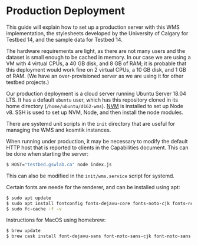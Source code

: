 # Production Deployment

This guide will explain how to set up a production server with this WMS implementation, the stylesheets developed by the University of Calgary for Testbed 14, and the sample data for Testbed 14.

The hardware requirements are light, as there are not many users and the dataset is small enough to be cached in memory. In our case we are using a VM with 4 virtual CPUs, a 40 GB disk, and 8 GB of RAM; it is probable that this deployment would work fine on 2 virtual CPUs, a 10 GB disk, and 1 GB of RAM. (We have an over-provisioned server as we are using it for other testbed projects.)

Our production deployment is a cloud server running Ubuntu Server 18.04 LTS. It has a default `ubuntu` user, which has this repository cloned in its home directory (`/home/ubuntu/d162-wms`). [NVM][] is installed to set up Node v8. SSH is used to set up NVM, Node, and then install the node modules.

There are systemd unit scripts in the `init` directory that are useful for managing the WMS and kosmtik instances.

When running under production, it may be necessary to modify the default HTTP host that is reported to clients in the Capabilities document. This can be done when starting the server:

```sh
$ HOST="testbed.gswlab.ca" node index.js
```

This can also be modified in the `init/wms.service` script for systemd.

Certain fonts are neede for the renderer, and can be installed using apt:

```sh
$ sudo apt update
$ sudo apt install fontconfig fonts-dejavu-core fonts-noto-cjk fonts-noto-hinted fonts-noto-unhinted fonts-hanazono ttf-unifont fonts-open-sans
$ sudo fc-cache -f -v
```

Instructions for MacOS using homebrew:

```sh
$ brew update
$ brew cask install font-dejavu-sans font-noto-sans-cjk font-noto-sans font-hanamina font-gnu-unifont font-open-sans
```

[NVM]: https://github.com/creationix/nvm